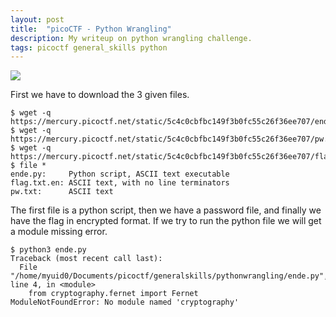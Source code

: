 ```yaml
---
layout: post
title:  "picoCTF - Python Wrangling"
description: My writeup on python wrangling challenge.
tags: picoctf general_skills python
---
```


![](https://i.imgur.com/WkwRyc0.png)

First we have to download the 3 given files.

```
$ wget -q https://mercury.picoctf.net/static/5c4c0cbfbc149f3b0fc55c26f36ee707/ende.py
$ wget -q https://mercury.picoctf.net/static/5c4c0cbfbc149f3b0fc55c26f36ee707/pw.txt
$ wget -q https://mercury.picoctf.net/static/5c4c0cbfbc149f3b0fc55c26f36ee707/flag.txt.en
$ file *
ende.py:     Python script, ASCII text executable
flag.txt.en: ASCII text, with no line terminators
pw.txt:      ASCII text
```

The first file is a python script, then we have a password file, and finally we have the flag in encrypted format.
If we try to run the python file we will get a module missing error.

```
$ python3 ende.py 
Traceback (most recent call last):
  File "/home/myuid0/Documents/picoctf/generalskills/pythonwrangling/ende.py", line 4, in <module>
    from cryptography.fernet import Fernet
ModuleNotFoundError: No module named 'cryptography'
```

